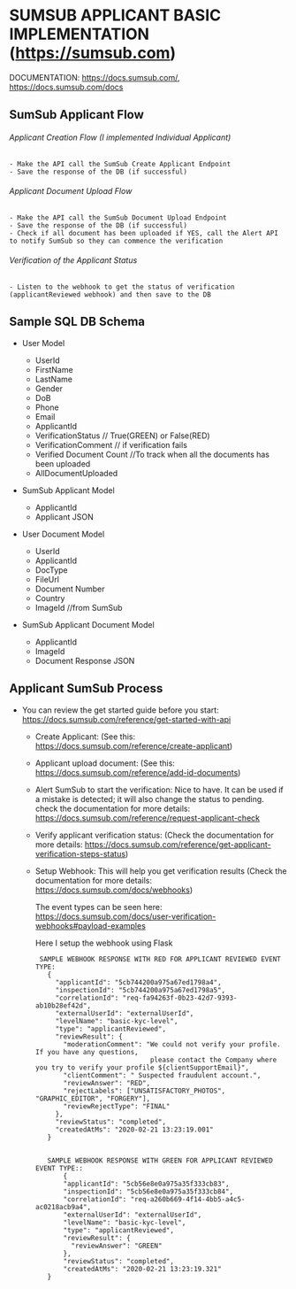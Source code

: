 # SUMSUB APPLICANT BASIC IMPLEMENTATION (https://sumsub.com)
  
  DOCUMENTATION: https://docs.sumsub.com/, https://docs.sumsub.com/docs

##  SumSub Applicant Flow

  ###### Applicant Creation Flow (I implemented Individual Applicant)
    - Make the API call the SumSub Create Applicant Endpoint
    - Save the response of the DB (if successful)
  

  ###### Applicant Document Upload Flow 
    - Make the API call the SumSub Document Upload Endpoint
    - Save the response of the DB (if successful)
    - Check if all document has been uploaded if YES, call the Alert API to notify SumSub so they can commence the verification
  

  ###### Verification of the Applicant Status
    - Listen to the webhook to get the status of verification (applicantReviewed webhook) and then save to the DB




## Sample SQL DB Schema 

- User Model
  - UserId
  - FirstName
  - LastName
  - Gender
  - DoB
  - Phone
  - Email
  - ApplicantId
  - VerificationStatus   // True(GREEN) or False(RED)
  - VerificationComment // if verification fails
  - Verified Document Count  //To track when all the documents has been uploaded
  - AllDocumentUploaded 


- SumSub Applicant Model
  - ApplicantId
  - Applicant JSON


- User Document Model
  - UserId
  - ApplicantId
  - DocType
  - FileUrl
  - Document Number
  - Country
  - ImageId  //from SumSub



- SumSub Applicant Document Model
  - ApplicantId
  - ImageId
  - Document Response JSON





## Applicant SumSub Process

   * You can review the get started guide before you start: https://docs.sumsub.com/reference/get-started-with-api


     - Create Applicant:
          (See this:  https://docs.sumsub.com/reference/create-applicant)
    
     - Applicant upload document:
          (See this: https://docs.sumsub.com/reference/add-id-documents)
    
     - Alert SumSub to start the verification: 
            Nice to have. It can be used if a mistake is detected; it will also change 
            the status to pending. check the documentation for more details: https://docs.sumsub.com/reference/request-applicant-check
    
     - Verify applicant verification status: 
            (Check the documentation for more details: https://docs.sumsub.com/reference/get-applicant-verification-steps-status)


     - Setup Webhook: 
        This will help you get verification results 
        (Check the documentation for more details: https://docs.sumsub.com/docs/webhooks)

        The event types can be seen here: https://docs.sumsub.com/docs/user-verification-webhooks#payload-examples

        Here I setup the webhook using Flask

        
            SAMPLE WEBHOOK RESPONSE WITH RED FOR APPLICANT REVIEWED EVENT TYPE:
              {
                "applicantId": "5cb744200a975a67ed1798a4",
                "inspectionId": "5cb744200a975a67ed1798a5",
                "correlationId": "req-fa94263f-0b23-42d7-9393-ab10b28ef42d",
                "externalUserId": "externalUserId",
                "levelName": "basic-kyc-level",
                "type": "applicantReviewed",
                "reviewResult": {
                  "moderationComment": "We could not verify your profile. If you have any questions, 
                                        please contact the Company where you try to verify your profile ${clientSupportEmail}",
                  "clientComment": " Suspected fraudulent account.",
                  "reviewAnswer": "RED",
                  "rejectLabels": ["UNSATISFACTORY_PHOTOS", "GRAPHIC_EDITOR", "FORGERY"],
                  "reviewRejectType": "FINAL"
                },
                "reviewStatus": "completed",
                "createdAtMs": "2020-02-21 13:23:19.001"
              }
            

              SAMPLE WEBHOOK RESPONSE WITH GREEN FOR APPLICANT REVIEWED EVENT TYPE::
                  {
                  "applicantId": "5cb56e8e0a975a35f333cb83",
                  "inspectionId": "5cb56e8e0a975a35f333cb84",
                  "correlationId": "req-a260b669-4f14-4bb5-a4c5-ac0218acb9a4",
                  "externalUserId": "externalUserId",
                  "levelName": "basic-kyc-level",
                  "type": "applicantReviewed",
                  "reviewResult": {
                    "reviewAnswer": "GREEN"
                  },
                  "reviewStatus": "completed",
                  "createdAtMs": "2020-02-21 13:23:19.321"
              }